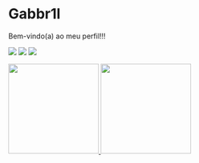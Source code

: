 # Gabbr1l
Bem-vindo(a) ao meu perfil!!!

<div> 
  <a href="www.linkedin.com/in/felipgabriel" alt="Linkedin">
  <img src="https://img.shields.io/badge/-Linkedin-0e76a8?style=flat-square&logo=Linkedin&logoColor=white&link=www.linkedin.com/in/felipe-gabriel-silva-rocha-179056266" /></a> 
  <a href="mailto:felipegabrielsr03@gmail.com"> <img src = "https://img.shields.io/badge/-Gmail-FF0000?style=flat-square&labelColor=FF0000&logo=gmail&logoColor=white" target=_blank></a>
  <a href="https://api.whatsapp.com/send?phone=5575998792762" alt="WhatsApp">
  <img src="https://img.shields.io/badge/-WhatsApp-25d366?style=flat-square&labelColor=25d366&logo=whatsapp&logoColor=white&link=http://api.whatsapp.com/send?1=pt_BR&phone=5511994223176"/></a>
  <p align="center">
</div>
 
 <div>
   <a href="https://github.com/Gabbr1">
   <img height="180em" src="https://github-readme-stats.vercel.app/api?username=Gabbr1l&show_icons=true&theme=dark&include_all_commits=true&count_private=true"/>
   <img height="180em" src="https://github-readme-stats.vercel.app/api/top-langs/?username=Gabbr1l&layout=compact&langs_count=6&theme=dark"/>

</div>
 <br>
 
<p align="center">
  <a href="https://github.com/Gabbr1l">
    <img
      align="center"
    />
  </a>
</a>
</p>
<picture>
  <source media="(prefers-color-scheme: dark)" srcset="https://github.com/Gabbr1/Gabbr1l/blob/output/github-contribution-grid-snake-dark.svg" />
  <source media="(prefers-color-scheme: light)" srcset="https://github.com/Gabbr1/Gabbr1l/blob/output/github-contribution-grid-snake.svg" />
  
</picture>
